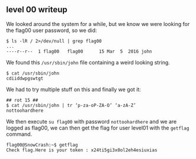 ## level 00 writeup

We looked around the system for a while, but we know we were looking for the flag00 user password, so we did:
```
$ ls -lR / 2>/dev/null | grep flag00
...
----r--r--  1 flag00   flag00      15 Mar  5  2016 john
``` 
We found this `/usr/sbin/john` file containing a weird looking string.
```
$ cat /usr/sbin/john
cdiiddwpgswtgt
```
We had to try multiple stuff on this and finally we got it:
```
## rot 15 ##
$ cat /usr/sbin/john | tr ‘p-za-oP-ZA-O’ ‘a-zA-Z’
nottoohardhere
```
We then execute `su flag00` with password `nottoohardhere` and we are logged as flag00, we can then get the flag for user level01 with the `getflag` command.
```
flag00@SnowCrash:~$ getflag
Check flag.Here is your token : x24ti5gi3x0ol2eh4esiuxias
```
